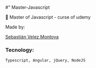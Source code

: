 #" Master-Javascript


🚀 Master of Javascript - curse of udemy

Made by:

[Sebastián Velez Montoya](https://github.com/SebasttianVelez)


### Tecnology:

```
Typescript, Angular, jQuery, NodeJS
```
